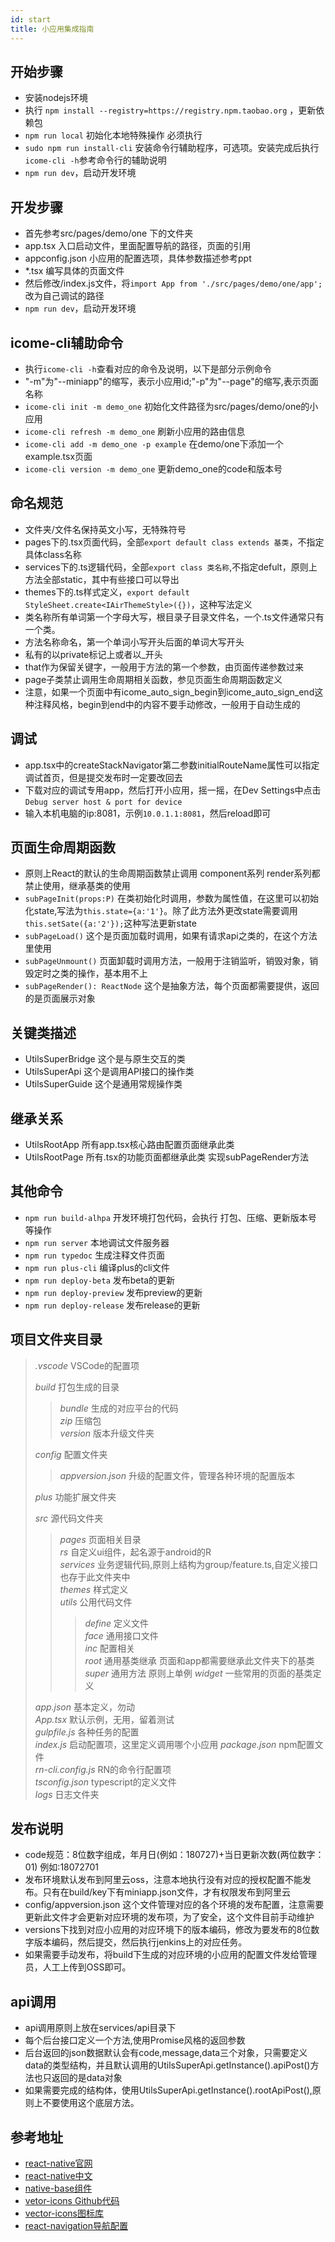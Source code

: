 ```yaml
---
id: start
title: 小应用集成指南
---
```


## 开始步骤  
* 安装nodejs环境
* 执行 `npm install --registry=https://registry.npm.taobao.org` ，更新依赖包
* `npm run local` 初始化本地特殊操作 必须执行
* `sudo npm run install-cli` 安装命令行辅助程序，可选项。安装完成后执行`icome-cli -h`参考命令行的辅助说明
* `npm run dev`，启动开发环境



## 开发步骤
* 首先参考src/pages/demo/one 下的文件夹
* app.tsx 入口启动文件，里面配置导航的路径，页面的引用
* appconfig.json 小应用的配置选项，具体参数描述参考ppt
* *.tsx  编写具体的页面文件 
* 然后修改/index.js文件，将`import App from './src/pages/demo/one/app';`改为自己调试的路径
* `npm run dev`，启动开发环境

## icome-cli辅助命令
* 执行`icome-cli -h`查看对应的命令及说明，以下是部分示例命令
* "-m"为"--miniapp"的缩写，表示小应用id;"-p"为"--page"的缩写,表示页面名称
* `icome-cli init -m demo_one` 初始化文件路径为src/pages/demo/one的小应用
* `icome-cli refresh -m demo_one` 刷新小应用的路由信息
* `icome-cli add -m demo_one -p example` 在demo/one下添加一个example.tsx页面
* `icome-cli version -m demo_one` 更新demo_one的code和版本号



## 命名规范 

* 文件夹/文件名保持英文小写，无特殊符号
* pages下的.tsx页面代码，全部`export default class extends 基类`，不指定具体class名称  
* services下的.ts逻辑代码，全部`export class 类名称`,不指定defult，原则上方法全部static，其中有些接口可以导出  
* themes下的.ts样式定义，`export default StyleSheet.create<IAirThemeStyle>({})`，这种写法定义  
* 类名称所有单词第一个字母大写，根目录子目录文件名，一个.ts文件通常只有一个类。
* 方法名称命名，第一个单词小写开头后面的单词大写开头
* 私有的以private标记上或者以_开头
* that作为保留关键字，一般用于方法的第一个参数，由页面传递参数过来
* page子类禁止调用生命周期相关函数，参见页面生命周期函数定义
* 注意，如果一个页面中有icome_auto_sign_begin到icome_auto_sign_end这种注释风格，begin到end中的内容不要手动修改，一般用于自动生成的

## 调试
* app.tsx中的createStackNavigator第二参数initialRouteName属性可以指定调试首页，但是提交发布时一定要改回去  
* 下载对应的调试专用app，然后打开小应用，摇一摇，在Dev  Settings中点击`Debug server host & port for device`
* 输入本机电脑的ip:8081，示例`10.0.1.1:8081`，然后reload即可


## 页面生命周期函数
* 原则上React的默认的生命周期函数禁止调用 component系列 render系列都禁止使用，继承基类的使用
* `subPageInit(props:P)` 在类初始化时调用，参数为属性值，在这里可以初始化state,写法为`this.state={a:'1'}`。除了此方法外更改state需要调用`this.setSate({a:'2'});`这种写法更新state
* `subPageLoad()` 这个是页面加载时调用，如果有请求api之类的，在这个方法里使用
* `subPageUnmount()` 页面卸载时调用方法，一般用于注销监听，销毁对象，销毁定时之类的操作，基本用不上
* `subPageRender(): ReactNode` 这个是抽象方法，每个页面都需要提供，返回的是页面展示对象


## 关键类描述
* UtilsSuperBridge  这个是与原生交互的类
* UtilsSuperApi  这个是调用API接口的操作类
* UtilsSuperGuide  这个是通用常规操作类


## 继承关系
* UtilsRootApp  所有app.tsx核心路由配置页面继承此类
* UtilsRootPage  所有.tsx的功能页面都继承此类  实现subPageRender方法


## 其他命令
* `npm run build-alhpa` 开发环境打包代码，会执行 打包、压缩、更新版本号 等操作
* `npm run server` 本地调试文件服务器
* `npm run typedoc` 生成注释文件页面 
* `npm run plus-cli` 编译plus的cli文件
* `npm run deploy-beta` 发布beta的更新
* `npm run deploy-preview` 发布preview的更新
* `npm run deploy-release` 发布release的更新


## 项目文件夹目录

> *.vscode*  VSCode的配置项 
> 
> *build*   打包生成的目录
>> *bundle* 生成的对应平台的代码  
>> *zip* 压缩包  
>> *version* 版本升级文件夹  
>
> *config*   配置文件夹
>> *appversion.json* 升级的配置文件，管理各种环境的配置版本   
>  
> *plus*   功能扩展文件夹 
>
> *src*    源代码文件夹  
>> *pages* 页面相关目录  
>> *rs* 自定义ui组件，起名源于android的R  
>> *services* 业务逻辑代码,原则上结构为group/feature.ts,自定义接口也存于此文件夹中  
>> *themes* 样式定义  
>> *utils* 公用代码文件   
>>> *define* 定义文件   
>>> *face* 通用接口文件   
>>> *inc* 配置相关   
>>> *root* 通用基类继承   页面和app都需要继承此文件夹下的基类    
>>> *super* 通用方法 原则上单例 
>>> *widget* 一些常用的页面的基类定义  
>
> *app.json* 基本定义，勿动  
> *App.tsx* 默认示例，无用，留着测试  
> *gulpfile.js* 各种任务的配置  
> *index.js* 启动配置项，这里定义调用哪个小应用
> *package.json*    npm配置文件  
> *rn-cli.config.js*  RN的命令行配置项  
> *tsconfig.json*  typescript的定义文件  
> *logs* 日志文件夹  

## 发布说明
* code规范：8位数字组成，年月日(例如：180727)+当日更新次数(两位数字：01)  例如:18072701  
* 发布环境默认发布到阿里云oss，注意本地执行没有对应的授权配置不能发布。只有在build/key下有miniapp.json文件，才有权限发布到阿里云
* config/appversion.json 这个文件管理对应的各个环境的发布配置，注意需要更新此文件才会更新对应环境的发布项，为了安全，这个文件目前手动维护
* versions下找到对应小应用的对应环境下的版本编码，修改为要发布的8位数字版本编码，然后提交，然后执行jenkins上的对应任务。
* 如果需要手动发布，将build下生成的对应环境的小应用的配置文件发给管理员，人工上传到OSS即可。


## api调用
* api调用原则上放在services/api目录下
* 每个后台接口定义一个方法,使用Promise风格的返回参数
* 后台返回的json数据默认会有code,message,data三个对象，只需要定义data的类型结构，并且默认调用的UtilsSuperApi.getInstance().apiPost()方法也只返回的是data对象
* 如果需要完成的结构体，使用UtilsSuperApi.getInstance().rootApiPost(),原则上不要使用这个底层方法。







## 参考地址

* [react-native官网](https://facebook.github.io/react-native/)
* [react-native中文](https://reactnative.cn/)
* [native-base组件](https://docs.nativebase.io/)
* [vetor-icons Github代码](https://github.com/oblador/react-native-vector-icons)
* [vector-icons图标库](https://oblador.github.io/react-native-vector-icons/)
* [react-navigation导航配置](https://reactnavigation.org/zh-Hans/)